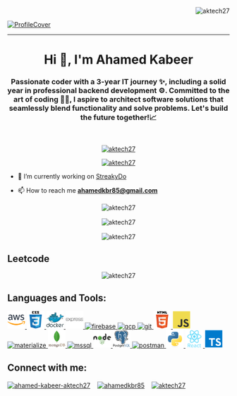 <p align="right"> <img src="https://komarev.com/ghpvc/?username=aktech27&label=Profile%20views&color=brightgreen&style=for-the-badge" alt="aktech27" /> </p>

[![ProfileCover](https://media.licdn.com/dms/image/v2/D5616AQENAv7oFX1sDg/profile-displaybackgroundimage-shrink_350_1400/profile-displaybackgroundimage-shrink_350_1400/0/1724286243963?e=1730937600&v=beta&t=Ti2TkCK-jkveWozEPasrXQuOC_we5iGntV5Q3d9itlE)](https://github.com/aktech27)
<hr/>
<h1 align="center">Hi 👋, I'm Ahamed Kabeer</h1>
<h3 align="center">Passionate coder with a 3-year IT journey ✨, including a solid year in professional backend development ⚙️. Committed to the art of coding 🧑‍💻, I aspire to architect software solutions that seamlessly blend functionality and solve problems. Let's build the future together!📈</h3>

<br/>

<p align="center">
  <a href="https://github.com/ashutosh00710/github-readme-activity-graph"><img src="https://github-readme-activity-graph.vercel.app/graph?username=aktech27&bg_color=282836&color=ff6e96&line=79dafa&point=feffff&area=true&hide_border=true" alt="aktech27" /></a>
</p>
<p align="center"> <a href="https://github.com/ryo-ma/github-profile-trophy"><img src="https://github-profile-trophy.vercel.app/?username=aktech27&theme=dracula&column=3&margin-w=15&margin-h=15" alt="aktech27" /></a> </p>

- 🔭 I’m currently working on [StreakyDo](https://github.com/aktech27/streaky-do)

- 📫 How to reach me **ahamedkbr85@gmail.com**

<p align="center"><img align="center" src="https://github-readme-stats.vercel.app/api?username=aktech27&show_icons=true&locale=en&theme=dracula" alt="aktech27" /></p>

<p align="center"><img align="center" src="https://github-readme-streak-stats.herokuapp.com/?user=aktech27&theme=dracula" alt="aktech27" /></p>

<p align="center"><img align="center" src="https://github-readme-stats.vercel.app/api/top-langs?username=aktech27&show_icons=true&locale=en&layout=compact&theme=dracula" alt="aktech27" /></p>

## Leetcode
<p align="center"><img src="https://leetcard.jacoblin.cool/aktech27?ext=activity" alt="aktech27" /></p>

<h2 align="left">Languages and Tools:</h2>
<p align="left"> <a href="https://aws.amazon.com" target="_blank" rel="noreferrer"> <img src="https://raw.githubusercontent.com/devicons/devicon/master/icons/amazonwebservices/amazonwebservices-original-wordmark.svg" alt="aws" width="40" height="40"/> </a> <a href="https://www.w3schools.com/css/" target="_blank" rel="noreferrer"> <img src="https://raw.githubusercontent.com/devicons/devicon/master/icons/css3/css3-original-wordmark.svg" alt="css3" width="40" height="40"/> </a> <a href="https://www.docker.com/" target="_blank" rel="noreferrer"> <img src="https://raw.githubusercontent.com/devicons/devicon/master/icons/docker/docker-original-wordmark.svg" alt="docker" width="40" height="40"/> </a> <a href="https://expressjs.com" target="_blank" rel="noreferrer"> <img src="https://raw.githubusercontent.com/devicons/devicon/master/icons/express/express-original-wordmark.svg" alt="express" width="40" height="40"/> </a> <a href="https://firebase.google.com/" target="_blank" rel="noreferrer"> <img src="https://www.vectorlogo.zone/logos/firebase/firebase-icon.svg" alt="firebase" width="40" height="40"/> </a> <a href="https://cloud.google.com" target="_blank" rel="noreferrer"> <img src="https://www.vectorlogo.zone/logos/google_cloud/google_cloud-icon.svg" alt="gcp" width="40" height="40"/> </a> <a href="https://git-scm.com/" target="_blank" rel="noreferrer"> <img src="https://www.vectorlogo.zone/logos/git-scm/git-scm-icon.svg" alt="git" width="40" height="40"/> </a> <a href="https://www.w3.org/html/" target="_blank" rel="noreferrer"> <img src="https://raw.githubusercontent.com/devicons/devicon/master/icons/html5/html5-original-wordmark.svg" alt="html5" width="40" height="40"/> </a> <a href="https://developer.mozilla.org/en-US/docs/Web/JavaScript" target="_blank" rel="noreferrer"> <img src="https://raw.githubusercontent.com/devicons/devicon/master/icons/javascript/javascript-original.svg" alt="javascript" width="40" height="40"/> </a> <a href="https://materializecss.com/" target="_blank" rel="noreferrer"> <img src="https://raw.githubusercontent.com/prplx/svg-logos/5585531d45d294869c4eaab4d7cf2e9c167710a9/svg/materialize.svg" alt="materialize" width="40" height="40"/> </a> <a href="https://www.mongodb.com/" target="_blank" rel="noreferrer"> <img src="https://raw.githubusercontent.com/devicons/devicon/master/icons/mongodb/mongodb-original-wordmark.svg" alt="mongodb" width="40" height="40"/> </a> <a href="https://www.microsoft.com/en-us/sql-server" target="_blank" rel="noreferrer"> <img src="https://www.svgrepo.com/show/303229/microsoft-sql-server-logo.svg" alt="mssql" width="40" height="40"/> </a> <a href="https://nodejs.org" target="_blank" rel="noreferrer"> <img src="https://raw.githubusercontent.com/devicons/devicon/master/icons/nodejs/nodejs-original-wordmark.svg" alt="nodejs" width="40" height="40"/> </a> <a href="https://www.postgresql.org" target="_blank" rel="noreferrer"> <img src="https://raw.githubusercontent.com/devicons/devicon/master/icons/postgresql/postgresql-original-wordmark.svg" alt="postgresql" width="40" height="40"/> </a> <a href="https://postman.com" target="_blank" rel="noreferrer"> <img src="https://www.vectorlogo.zone/logos/getpostman/getpostman-icon.svg" alt="postman" width="40" height="40"/> </a> <a href="https://www.python.org" target="_blank" rel="noreferrer"> <img src="https://raw.githubusercontent.com/devicons/devicon/master/icons/python/python-original.svg" alt="python" width="40" height="40"/> </a> <a href="https://reactjs.org/" target="_blank" rel="noreferrer"> <img src="https://raw.githubusercontent.com/devicons/devicon/master/icons/react/react-original-wordmark.svg" alt="react" width="40" height="40"/> </a> <a href="https://www.typescriptlang.org/" target="_blank" rel="noreferrer"> <img src="https://raw.githubusercontent.com/devicons/devicon/master/icons/typescript/typescript-original.svg" alt="typescript" width="40" height="40"/> </a> </p>


<h2 align="left">Connect with me:</h2>
<p align="left">
<a href="https://linkedin.com/in/ahamed-kabeer-aktech27" target="blank"><img align="center" src="https://raw.githubusercontent.com/rahuldkjain/github-profile-readme-generator/master/src/images/icons/Social/linked-in-alt.svg" alt="ahamed-kabeer-aktech27" height="50" width="60" /></a>&nbsp;&nbsp;&nbsp;
<a href="https://www.hackerrank.com/ahamedkbr85" target="blank"><img align="center" src="https://raw.githubusercontent.com/rahuldkjain/github-profile-readme-generator/master/src/images/icons/Social/hackerrank.svg" alt="ahamedkbr85" height="50" width="60" /></a>&nbsp;&nbsp;&nbsp;
<a href="https://www.leetcode.com/aktech27" target="blank"><img align="center" src="https://raw.githubusercontent.com/rahuldkjain/github-profile-readme-generator/master/src/images/icons/Social/leet-code.svg" alt="aktech27" height="50" width="60" /></a>
</p>


